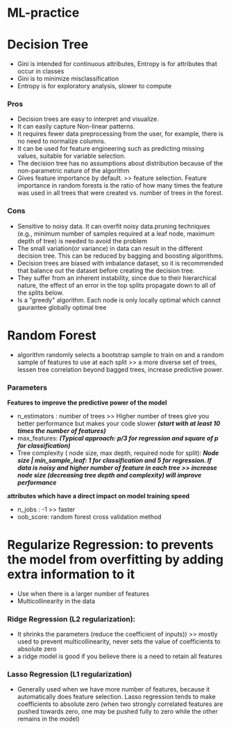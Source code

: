 # ML-practice
# Decision Tree
- Gini is intended for continuous attributes, Entropy is for attributes that occur in classes
- Gini is to minimize misclassification
- Entropy is for exploratory analysis, slower to compute

### Pros
- Decision trees are easy to interpret and visualize.
- It can easily capture Non-linear patterns.
- It requires fewer data preprocessing from the user, for example, there is no need to normalize columns.
- It can be used for feature engineering such as predicting missing values, suitable for variable selection.
- The decision tree has no assumptions about distribution because of the non-parametric nature of the algorithm
- Gives feature importance by default. >> feature selection. Feature importance in random forests is the ratio of how many times the feature was used in all trees that were created vs. number of trees in the forest.

### Cons
- Sensitive to noisy data. It can overfit noisy data.pruning techniques (e.g., minimum number of samples required at a leaf node, maximum depth of tree) is needed to avoid the problem
- The small variation(or variance) in data can result in the different decision tree. This can be reduced by bagging and boosting algorithms.
- Decision trees are biased with imbalance dataset, so it is recommended that balance out the dataset before creating the decision tree.
- They suffer from an inherent instability, since due to their hierarchical nature, the effect of an error in the top splits propagate down to all of the splits below.
- Is a "greedy" algorithm. Each node is only locally optimal which cannot gaurantee globally optimal tree

# Random Forest 
- algorithm randomly selects a bootstrap sample to train on and a random sample of features to use at each split >> a more diverse set of trees, lessen tree correlation beyond bagged trees, increase predictive power.
### Parameters
**Features to improve the predictive power of the model**
- n_estimators : number of trees >> Higher number of trees give you better performance but makes your code slower ***(start with at least 10 times the number of features)***
- max_features: ***(Typical approach: p/3 for regression and square of p for classification)***
- Tree complexity ( node size, max depth, required node for split): ***Node size | min_sample_leaf: 1 for classification and 5 for regression. If data is noisy and higher number of feature in each tree >> increase node size (decreasing tree depth and complexity) will improve performance***

**attributes which have a direct impact on model training speed**
- n_jobs : -1 >> faster
- oob_score: random forest cross validation method

# Regularize Regression: to prevents the model from overfitting by adding extra information to it
- Use when there is a larger number of features
- Multicollinearity in the data
### Ridge Regression (L2 regularization): 
- It shrinks the parameters (reduce the coefficient of inputs))  >> mostly used to prevent multicollinearity, never sets the value of coefficients to absolute zero
- a ridge model is good if you believe there is a need to retain all features
### Lasso Regression (L1 regularization)
- Generally used when we have more number of features, because it automatically does feature selection. Lasso regression tends to make coefficients to absolute zero (when two strongly correlated features are pushed towards zero, one may be pushed fully to zero while the other remains in the model)
